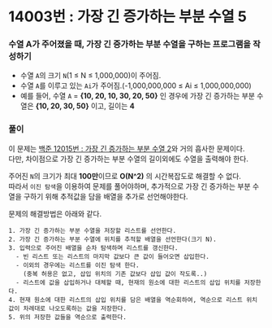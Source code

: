 # 14003번 : 가장 긴 증가하는 부분 수열 5
### 수열 A가 주어졌을 때, 가장 긴 증가하는 부분 수열을 구하는 프로그램을 작성하기
- 수열 `A`의 크기 `N`(1 ≤ N ≤ 1,000,000)이 주어짐.
- 수열 `A`를 이루고 있는 `Ai`가 주어짐.(-1,000,000,000 ≤ Ai ≤ 1,000,000,000)
- 예를 들어, 수열 `A` = **{10, 20, 10, 30, 20, 50}** 인 경우에 가장 긴 증가하는 부분 수열은 **{10, 20, 30, 50}** 이고, 길이는 **4**
### 풀이
이 문제는 [백준 12015번 : 가장 긴 증가하는 부분 수열 2](https://github.com/sjunh812/algorithm/blob/master/%EB%B0%B1%EC%A4%80/%EC%9D%B4%EC%A7%84%20%ED%83%90%EC%83%89/12015%EB%B2%88.%20%EA%B0%80%EC%9E%A5%20%EA%B8%B4%20%EC%A6%9D%EA%B0%80%ED%95%98%EB%8A%94%20%EB%B6%80%EB%B6%84%20%EC%88%98%EC%97%B4%202/Main.java)와 거의 흡사한 문제이다.  
다만, 차이점으로 가장 긴 증가하는 부분 수열의 길이외에도 수열을 출력해야 한다.  

주어진 `N`의 크기가 최대 **100만**이므로 **O(N^2)** 의 시간복잡도로 해결할 수 없다.  
따라서 `이진 탐색`을 이용하여 문제를 풀어야하며, 추가적으로 가장 긴 증가하는 부분 수열을 구하기 위해 추적값을 담을 배열을 추가로 선언해야한다.  

문제의 해결방법은 아래와 같다.
```
1. 가장 긴 증가하는 부분 수열을 저장할 리스트를 선언한다.
2. 가장 긴 증가하는 부분 수열에 위치를 추적할 배열을 선언한다(크기 N).
3. 입력으로 주어진 배열을 순차 탐색하며 리스트를 갱신한다.
  - 빈 리스트 또는 리스트의 마지막 값보다 큰 값이 들어오면 삽입한다.
  - 이외의 경우에는 리스트를 이진 탐색 한다.
    (중복 허용은 없고, 삽입 위치의 기존 값보다 삽입 값이 작도록..)
  - 리스트에 값을 삽입하거나 대체할 때, 현재의 원소에 대한 리스트의 삽입 위치를 저장한다.
4. 현재 원소에 대한 리스트의 삽입 위치를 담은 배열을 역순회하여, 역순으로 리스트 위치 값이 차례대로 나오도록하는 값을 저장한다.
5. 위의 저장한 값들을 역순으로 출력한다.
```
